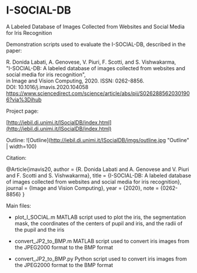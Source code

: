 # I-SOCIAL-DB
A Labeled Database of Images Collected from Websites and Social Media for Iris Recognition

Demonstration scripts used to evaluate the I-SOCIAL-DB, described in the paper:

R. Donida Labati, A. Genovese, V. Piuri, F. Scotti, and S. Vishwakarma, <br/>
"I-SOCIAL-DB: A labeled database of images collected from websites and social media for iris recognition", <br/>
in Image and Vision Computing, 2020. ISSN: 0262-8856.<br/>
DOI: 10.1016/j.imavis.2020.104058<br/>
https://www.sciencedirect.com/science/article/abs/pii/S0262885620301906?via%3Dihub

Project page:

[http://iebil.di.unimi.it/ISocialDB/index.html](http://iebil.di.unimi.it/ISocialDB/index.html)

Outline:
![Outline](http://iebil.di.unimi.it/ISocialDB/imgs/outline.jpg "Outline" | width=100)

Citation:

@Article{imavis20,
    author = {R. Donida Labati and A. Genovese and V. Piuri and F. Scotti and S. Vishwakarma},
    title = {I-SOCIAL-DB: A labeled database of images collected from websites and social media for iris recognition},
    journal = {Image and Vision Computing},
    year = {2020},
    note = {0262-8856}
}

Main files:

- plot_I_SOCIAL.m
  MATLAB script used to plot the iris, the segmentation mask, the coordinates of the centers of pupil and iris, and the radii of the pupil and the iris
  
- convert_JP2_to_BMP.m
  MATLAB script used to convert iris images from the JPEG2000 format to the BMP format
  
- convert_JP2_to_BMP.py
  Python script used to convert iris images from the JPEG2000 format to the BMP format

